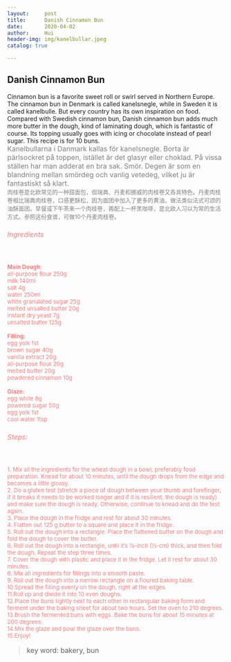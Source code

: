 ```yaml
---
layout:     post
title:      Danish Cinnamon Bun
date:       2020-04-02
author:     Hui
header-img: img/kanelbullar.jpeg
catalog: true

---
```


## Danish Cinnamon Bun

Cinnamon bun is a favorite sweet roll or swirl served in Northern Europe. The cinnamon bun in Denmark is called kanelsnegle, while in Sweden it is called kanelbulle. But every country has its own inspiration on food. Compared with Swedish cinnamon bun, Danish cinnamon bun adds much more butter in the dough, kind of laminating dough, which is fantastic of course. Its topping usually goes with icing or chocolate instead of pearl sugar. This recipe is for 10 buns.
<br><font size="3"><font color="#808080"> Kanelbullarna i Danmark kallas för kanelsnegle. Borta är pärlsockret på toppen, istället är det glasyr eller choklad. På vissa ställen har man adderat en bra sak. Smör. Degen är som en blandning mellan smördeg och vanlig vetedeg, vilket ju är fantastiskt så klart.
<br><font size="2"><font color="#808080"> 肉桂卷是北欧常见的一种甜面包，但瑞典、丹麦和挪威的肉桂卷又各具特色。丹麦肉桂卷相比瑞典肉桂卷，口感更酥松，因为面团中加入了更多的黄油，做法类似法式可颂的油酥面团。早餐或下午茶来一个肉桂卷，再配上一杯黑咖啡，是北欧人习以为常的生活方式。参照这份食谱，可做10个丹麦肉桂卷。</font></font>


###### <font color="F08080">Ingredients

<br>**<font size="2">Main Dough:</font>**
<br><font size="2">all-purpose flour  250g</font>
<br><font size="2">milk   140ml</font>
<br><font size="2">salt   4g</font>
<br><font size="2">water  250ml</font>
<br><font size="2">white granulated sugar  25g</font>
<br><font size="2">melted unsalted butter  20g</font>
<br><font size="2">instant dry yeast  7g</font>
<br><font size="2">unsalted butter  125g</font>

**<font size="2">Filling:</font>**
<br><font size="2">egg yolk  1st</font>
<br><font size="2">brown sugar  40g</font>
<br><font size="2">vanilla extract  20g</font>
<br><font size="2">all-purpose flour  20g</font>
<br><font size="2">melted butter  20g</font>
<br><font size="2">powdered cinnamon  10g</font>

**<font size="2">Glaze:</font>**
<br><font size="2">egg white  8g</font>
<br><font size="2">powered sugar  50g</font>
<br><font size="2">egg yolk  1st</font>
<br><font size="2">cool water  1tsp</font>

###### <font color="#F08080"> Steps:

<br><font size="2">1. Mix all the ingredients for the wheat dough in a bowl, preferably food preparation. Knead for about 10 minutes, until the dough drops from the edge and becomes a little glossy. </font>
<br><font size="2">2. Do a gluten test (stretch a piece of dough between your thumb and forefinger, if it breaks it needs to be worked longer and if it is resilient, the dough is ready) and make sure the dough is ready. Otherwise, continue to knead and do the test again.</font>
<br><font size="2">3. Place the dough in the fridge and rest for about 30 minutes.</font>
<br><font size="2">4. Flatten out 125 g butter to a square and place it in the fridge.</font>
<br><font size="2">5. Roll out the dough into a rectangle. Place the flattened butter on the dough and fold the dough to cover the butter.</font>
<br><font size="2">6. Roll out the dough into a rectangle, until it’s ⅛-inch (½-cm) thick, and then fold the dough. Repeat the step three times. </font>
<br><font size="2">7. Cover the dough with plastic and place it in the fridge. Let it rest for about 30 minutes. </font>
<br><font size="2">8. Mix all ingredients for fillings into a smooth paste.</font>
<br><font size="2">9. Roll out the dough into a narrow rectangle on a floured baking table.</font>
<br><font size="2">10.Spread the filling evenly on the dough, right at the edges.</font>
<br><font size="2">11.Roll up and divide it into 10 even doughs.</font>
<br><font size="2">12.Place the buns tightly next to each other in rectangular baking form and ferment under the baking sheet for about two hours. Set the oven to 210 degrees. </font>
<br><font size="2">13.Brush the fermented buns with eggs. Bake the buns for about 15 minutes at 200 degrees.</font>
<br><font size="2">14.Mix the glaze and pour the glaze over the buns.</font>
<br><font size="2">15.Enjoy! </font>

>key word: bakery, bun


